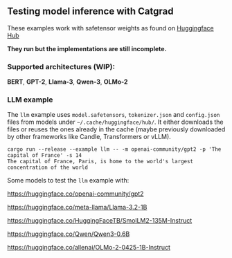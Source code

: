 ## Testing model inference with Catgrad

These examples work with safetensor weights as found on [Huggingface Hub](https://huggingface.co/models)

**They run but the implementations are still incomplete.**

### Supported architectures (WIP): ###

**BERT**, **GPT-2**, **Llama-3**, **Qwen-3**, **OLMo-2**

### LLM example ###

The `llm` example uses `model.safetensors`, `tokenizer.json` and  `config.json` files from models under  `~/.cache/huggingface/hub/`.
It either downloads the files or reuses the ones already in the cache (maybe previously downloaded by other frameworks like Candle, Transformers or vLLM).

```
cargo run --release --example llm -- -m openai-community/gpt2 -p 'The capital of France' -s 14
The capital of France, Paris, is home to the world's largest concentration of the world

```

Some models to test the `llm` example with:

<https://huggingface.co/openai-community/gpt2>

<https://huggingface.co/meta-llama/Llama-3.2-1B>

<https://huggingface.co/HuggingFaceTB/SmolLM2-135M-Instruct>

<https://huggingface.co/Qwen/Qwen3-0.6B>

<https://huggingface.co/allenai/OLMo-2-0425-1B-Instruct>
